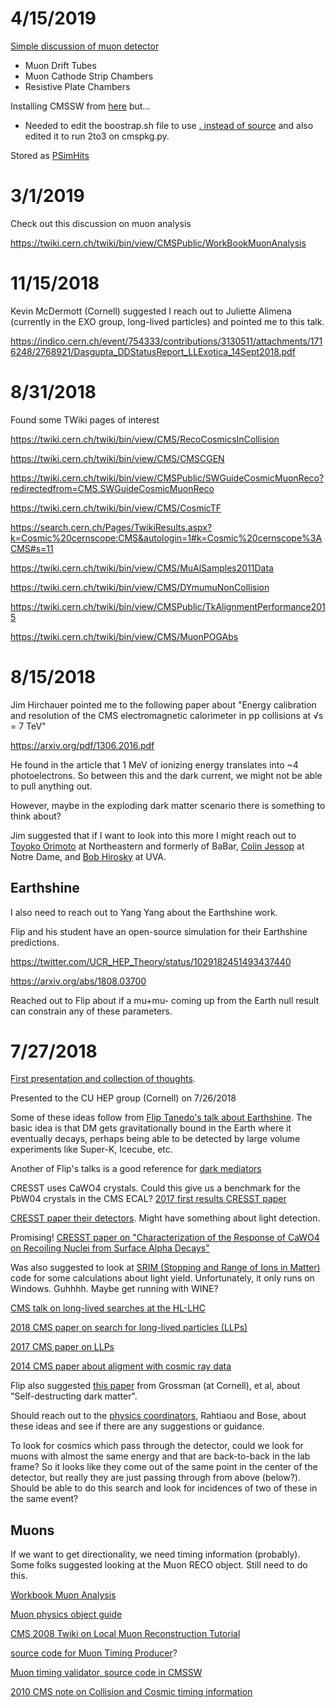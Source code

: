 # 4/15/2019

[Simple discussion of muon detector](http://cms.web.cern.ch/news/muon-detectors)

* Muon Drift Tubes
* Muon Cathode Strip Chambers
* Resistive Plate Chambers

Installing CMSSW from [here](https://twiki.cern.ch/twiki/bin/view/CMSPublic/SDTCMSSW_aptinstaller) but...
* Needed to edit the boostrap.sh file to use [. instead of source](https://stackoverflow.com/questions/13702425/source-command-not-found-in-sh-shell) and also edited it to run 2to3 on cmspkg.py. 

Stored as [PSimHits](https://github.com/cms-sw/cmssw/blob/master/SimDataFormats/TrackingHit/interface/PSimHit.h)


# 3/1/2019

Check out this discussion on muon analysis

https://twiki.cern.ch/twiki/bin/view/CMSPublic/WorkBookMuonAnalysis

# 11/15/2018

Kevin McDermott (Cornell) suggested I reach out to Juliette Alimena (currently in the EXO group, long-lived particles)
and pointed me to this talk. 

https://indico.cern.ch/event/754333/contributions/3130511/attachments/1716248/2768921/Dasgupta_DDStatusReport_LLExotica_14Sept2018.pdf




# 8/31/2018

Found some TWiki pages of interest

https://twiki.cern.ch/twiki/bin/view/CMS/RecoCosmicsInCollision

https://twiki.cern.ch/twiki/bin/view/CMS/CMSCGEN

https://twiki.cern.ch/twiki/bin/view/CMSPublic/SWGuideCosmicMuonReco?redirectedfrom=CMS.SWGuideCosmicMuonReco

https://twiki.cern.ch/twiki/bin/view/CMS/CosmicTF

https://search.cern.ch/Pages/TwikiResults.aspx?k=Cosmic%20cernscope:CMS&autologin=1#k=Cosmic%20cernscope%3ACMS#s=11

https://twiki.cern.ch/twiki/bin/view/CMS/MuAlSamples2011Data

https://twiki.cern.ch/twiki/bin/view/CMS/DYmumuNonCollision

https://twiki.cern.ch/twiki/bin/view/CMSPublic/TkAlignmentPerformance2015

https://twiki.cern.ch/twiki/bin/view/CMS/MuonPOGAbs





# 8/15/2018

Jim Hirchauer pointed me to the following paper about "Energy calibration and resolution of the CMS
electromagnetic calorimeter in pp collisions at √s = 7 TeV"

https://arxiv.org/pdf/1306.2016.pdf

He found in the article that 1 MeV of ionizing energy translates into ~4 photoelectrons. So between this and the dark current, we might not be able to pull anything out. 

However, maybe in the exploding dark matter scenario there is something to think about? 

Jim suggested that if I want to look into this more I might reach out to [Toyoko Orimoto](https://cos.northeastern.edu/faculty/toyoko-orimoto/) at Northeastern and formerly of BaBar, [Colin Jessop](https://physics.nd.edu/people/faculty/colin-jessop/) at Notre Dame, and [Bob Hirosky](http://www.phys.virginia.edu/People/personal.asp?UID=rjh2j) at UVA. 

## Earthshine

I also need to reach out to Yang Yang about the Earthshine work. 

Flip and his student have an open-source simulation for their Earthshine predictions. 

https://twitter.com/UCR_HEP_Theory/status/1029182451493437440

https://arxiv.org/abs/1808.03700

Reached out to Flip about if a mu+mu- coming up from the Earth null result can constrain any of these parameters. 



# 7/27/2018

[First presentation and collection of thoughts](https://docs.google.com/presentation/d/1LyOHGzwgiF10E3C0q6gLm8upLWyqxp-deZCI5n2V9F8/edit?usp=sharing). 

Presented to the CU HEP group (Cornell) on 7/26/2018


Some of these ideas follow from [Flip Tanedo's talk about Earthshine](https://www.slideshare.net/fliptanedo/dark-earthshine).
The basic idea is that DM gets gravitationally bound in the Earth where it eventually decays, perhaps being able to be detected by 
large volume experiments like Super-K, Icecube, etc.

Another of Flip's talks is a good reference for [dark mediators](https://www.slideshare.net/fliptanedo/light-mediators-to-dark-sectors?qid=b65f106b-65c3-470b-bd29-93430ce36f7e&v=&b=&from_search=1)

CRESST uses CaWO4 crystals. Could this give us a benchmark for the PbW04 crystals in the CMS ECAL?
[2017 first results CRESST paper](https://arxiv.org/pdf/1711.07692.pdf)

[CRESST paper their detectors](https://link.springer.com/article/10.1007/s10909-018-1944-x). Might have something
about light detection. 

Promising! [CRESST paper on "Characterization of the Response of CaWO4 on Recoiling Nuclei from Surface Alpha Decays"](https://link.springer.com/article/10.1007/s10909-008-9755-0)

Was also suggested to look at [SRIM (Stopping and Range of Ions in Matter)](https://en.wikipedia.org/wiki/Stopping_and_Range_of_Ions_in_Matter)
code for some calculations about light yield. Unfortunately, it only runs on Windows. Guhhhh. Maybe get
running with WINE?

[CMS talk on long-lived searches at the HL-LHC](https://indico.cern.ch/event/647676/contributions/2757728/attachments/1549730/2434211/LLPSearches_HLHE-LHC2017_31October2017.pdf)

[2018 CMS paper on search for long-lived particles (LLPs)](https://arxiv.org/pdf/1711.09120.pdf)

[2017 CMS paper on LLPs](http://inspirehep.net/record/1609012?ln=en)

[2014 CMS paper about aligment with cosmic ray data](https://arxiv.org/pdf/1403.2286.pdf)

Flip also suggested [this paper](https://arxiv.org/pdf/1712.00455.pdf) from Grossman (at Cornell), et al, about 
"Self-destructing dark matter".

Should reach out to the [physics coordinators](http://home.fnal.gov/~klima/CMS%20MB%20Organigram.pdf), Rahtiaou and Bose,
about these ideas and see if there are any suggestions or guidance. 

To look for cosmics which pass through the detector, could we look for muons with almost the same energy and
that are back-to-back in the lab frame? So it looks like they come out of the same point in the 
center of the detector, but really they are just passing through from above (below?). Should be able to do this 
search and look for incidences of two of these in the same event?

## Muons

If we want to get directionality, we need timing information (probably). Some folks suggested looking at the Muon RECO object. 
Still need to do this. 

[Workbook Muon Analysis](https://twiki.cern.ch/twiki/bin/view/CMSPublic/WorkBookMuonAnalysis)

[Muon physics object guide](https://twiki.cern.ch/twiki/bin/view/CMSPublic/SWGuideMuons)

[CMS 2008 Twiki on Local Muon Reconstruction Tutorial](https://twiki.cern.ch/twiki/bin/view/CMSPublic/SWGuideMuonLocalReco)

[source code for Muon Timing Producer](https://github.com/cms-sw/cmssw/blob/master/RecoMuon/MuonIdentification/plugins/MuonTimingProducer.cc)?

[Muon timing validator, source code in CMSSW](https://github.com/cms-sw/cmssw/blob/master/RecoMuon/MuonIdentification/test/MuonTimingValidator.cc)

[2010 CMS note on Collision and Cosmic timing information](file:///home/bellis/Downloads/IN2010_013.pdf)


